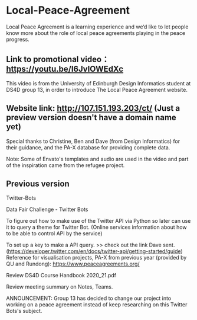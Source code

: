 # Local-Peace-Agreement

Local Peace Agreement is a learning experience and we‘d like to let people know more about the role of local peace agreements playing in the peace progress.

## Link to promotional video：https://youtu.be/I6JvIOWEdXc

This video is from the University of Edinburgh Design Informatics student at DS4D group 13, in order to introduce The Local Peace Agreement website.

## Website link: http://107.151.193.203/ct/ (Just a preview version doesn't have a domain name yet)

Special thanks to Christine, Ben and Dave (from Design Informatics) for their guidance, and the PA-X database for providing complete data.

Note: Some of Envato's templates and audio are used in the video and part of the inspiration came from the refugee project.


## Previous version
Twitter-Bots

Data Fair Challenge - Twitter Bots

To figure out how to make use of the Twitter API via Python so later can use it to query a theme for Twitter Bot. (Online services information about how to be able to control API by the service)

To set up a key to make a API query. >> check out the link Dave sent. (https://developer.twitter.com/en/docs/twitter-api/getting-started/guide)
Reference for visualisation projects, PA-X from previous year (provided by QU and Rundong): https://www.peaceagreements.org/

Review DS4D Course Handbook 2020_21.pdf

Review meeting summary on Notes, Teams.

ANNOUNCEMENT: Group 13 has decided to change our project into working on a peace agreement instead of keep researching on this Twitter Bots's subject. 
